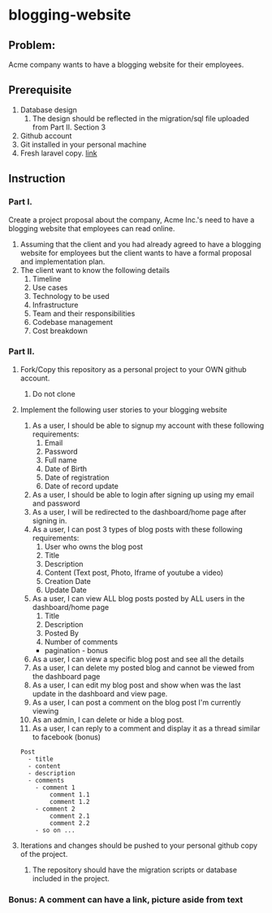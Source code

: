 # blogging-website

## Problem:
Acme company wants to have a blogging website for their employees.

## Prerequisite

1. Database design
   1. The design should be reflected in the migration/sql file uploaded from Part II. Section 3
2. Github account
3. Git installed in your personal machine
4. Fresh laravel copy. [link](https://laravel.com/docs/8.x/installation)

## Instruction

### Part I.
Create a project proposal about the company, Acme Inc.'s need to have a blogging website that employees can read online.
1. Assuming that the client and you had already agreed to have a blogging website for employees but the client wants to have a formal proposal and implementation plan.
2. The client want to know the following details
   1. Timeline
   2. Use cases
   3. Technology to be used
   4. Infrastructure 
   5. Team and their responsibilities
   6. Codebase management
   7. Cost breakdown

### Part II.
1. Fork/Copy this repository as a personal project to your OWN github account.
   1. Do not clone
2. Implement the following user stories to your blogging website
   1. As a user, I should be able to signup my account with these following requirements:
      1. Email
      2. Password
      3. Full name
      4. Date of Birth
      5. Date of registration
      6. Date of record update
   2. As a user, I should be able to login after signing up using my email and password
   3. As a user, I will be redirected to the dashboard/home page after signing in.
   4. As a user, I can post 3 types of blog posts with these following requirements:
      1. User who owns the blog post
      2. Title
      3. Description
      4. Content (Text post, Photo, Iframe of youtube a video)
      5. Creation Date
      6. Update Date
   5. As a user, I can view ALL blog posts posted by ALL users in the dashboard/home page
      1. Title
      2. Description
      3. Posted By
      4. Number of comments
        * pagination - bonus
   6. As a user, I can view a specific blog post and see all the details
   7. As a user, I can delete my posted blog and cannot be viewed from the dashboard page
   8. As a user, I can edit my blog post and show when was the last update in the dashboard and view page.
   9.  As a user, I can post a comment on the blog post I'm currently viewing
   10.  As an admin, I can delete or hide a blog post. 
   11. As a user, I can reply to a comment and display it as a thread similar to facebook (bonus)

    ```
    Post
      - title
      - content
      - description
      - comments
        - comment 1
            comment 1.1
            comment 1.2
        - comment 2
            comment 2.1
            comment 2.2
        - so on ...
    ```
3. Iterations and changes should be pushed to your personal github copy of the project.
   1. The repository should have the migration scripts or database included in the project.


### Bonus: A comment can have a link, picture aside from text

